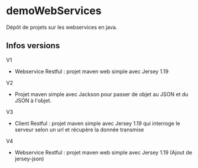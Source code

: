 # demoWebServices

Dépôt de projets sur les webservices en java.

## Infos versions

V1
- Webservice Restful : projet maven web simple avec Jersey 1.19

V2
- Projet maven simple avec Jackson pour passer de objet au JSON et du JSON à l'objet.

V3
- Client Restful : projet maven simple avec Jersey 1.19 qui interroge le serveur selon un url et récupère la donnée transmise

V4
- Webservice Restful : projet maven web simple avec Jersey 1.19 (Ajout de jersey-json)
